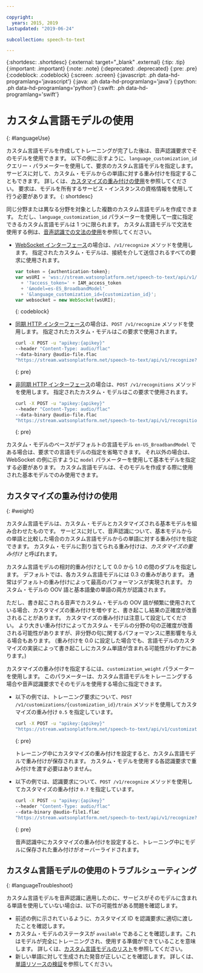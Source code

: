 ```yaml
---

copyright:
  years: 2015, 2019
lastupdated: "2019-06-24"

subcollection: speech-to-text

---
```


{:shortdesc: .shortdesc}
{:external: target="_blank" .external}
{:tip: .tip}
{:important: .important}
{:note: .note}
{:deprecated: .deprecated}
{:pre: .pre}
{:codeblock: .codeblock}
{:screen: .screen}
{:javascript: .ph data-hd-programlang='javascript'}
{:java: .ph data-hd-programlang='java'}
{:python: .ph data-hd-programlang='python'}
{:swift: .ph data-hd-programlang='swift'}

# カスタム言語モデルの使用
{: #languageUse}

カスタム言語モデルを作成してトレーニングが完了した後は、音声認識要求でそのモデルを使用できます。 以下の例に示すように、`language_customization_id` クエリー・パラメーターを使用して、要求のカスタム言語モデルを指定します。 サービスに対して、カスタム・モデルからの単語に対する重み付けを指定することもできます。 詳しくは、[カスタマイズの重み付けの使用](#weight)を参照してください。 要求は、モデルを所有するサービス・インスタンスの資格情報を使用して行う必要があります。
{: shortdesc}

同じ分野または異なる分野を対象とした複数のカスタム言語モデルを作成できます。 ただし、`language_customization_id` パラメーターを使用して一度に指定できるカスタム言語モデルは 1 つに限られます。 カスタム言語モデルで文法を使用する例は、[音声認識での文法の使用](/docs/services/speech-to-text?topic=speech-to-text-grammarUse)を参照してください。

-   [WebSocket インターフェース](/docs/services/speech-to-text?topic=speech-to-text-websockets)の場合は、`/v1/recognize` メソッドを使用します。 指定されたカスタム・モデルは、接続を介して送信されるすべての要求に使用されます。

    ```javascript
    var token = {authentication-token};
    var wsURI = 'wss://stream.watsonplatform.net/speech-to-text/api/v1/recognize'
      + '?access_token=' + IAM_access_token
      + '&model=es-ES_BroadbandModel'
      + '&language_customization_id={customization_id}';
    var websocket = new WebSocket(wsURI);
    ```
    {: codeblock}
-   [同期 HTTP インターフェース](/docs/services/speech-to-text?topic=speech-to-text-http)の場合は、`POST /v1/recognize` メソッドを使用します。 指定されたカスタム・モデルはこの要求で使用されます。

    ```bash
    curl -X POST -u "apikey:{apikey}"
    --header "Content-Type: audio/flac"
    --data-binary @audio-file.flac
    "https://stream.watsonplatform.net/speech-to-text/api/v1/recognize?language_customization_id={customization_id}"
    ```
    {: pre}
-   [非同期 HTTP インターフェース](/docs/services/speech-to-text?topic=speech-to-text-async)の場合は、`POST /v1/recognitions` メソッドを使用します。 指定されたカスタム・モデルはこの要求で使用されます。

    ```bash
    curl -X POST -u "apikey:{apikey}"
    --header "Content-Type: audio/flac"
    --data-binary @audio-file.flac
    "https://stream.watsonplatform.net/speech-to-text/api/v1/recognitions?language_customization_id={customization_id}"
    ```
    {: pre}

カスタム・モデルのベースがデフォルトの言語モデル `en-US_BroadbandModel` である場合は、要求での言語モデルの指定を省略できます。 それ以外の場合は、WebSocket の例に示すように `model` パラメーターを使用して基本モデルを指定する必要があります。 カスタム言語モデルは、そのモデルを作成する際に使用された基本モデルでのみ使用できます。

## カスタマイズの重み付けの使用
{: #weight}

カスタム言語モデルは、カスタム・モデルとカスタマイズされる基本モデルを組み合わせたものです。 サービスに対して、音声認識について、基本モデルからの単語と比較した場合のカスタム言語モデルからの単語に対する重み付けを指定できます。 カスタム・モデルに割り当てられる重み付けは、*カスタマイズの重み付け* と呼ばれます。

カスタム言語モデルの相対的重み付けとして 0.0 から 1.0 の間のダブルを指定します。 デフォルトでは、各カスタム言語モデルには 0.3 の重みがあります。 通常はデフォルトの重み付けによって最高のパフォーマンスが実現されます。 カスタム・モデルの OOV 語と基本語彙の単語の両方が認識されます。

ただし、書き起こされる音声でカスタム・モデルの OOV 語が頻繁に使用されている場合、カスタマイズの重み付けを増やすと、書き起こし結果の正確度が改善されることがあります。 カスタマイズの重み付けは注意して設定してください。 より大きい重み付けによってカスタム・モデルの分野の句の正確度が改善される可能性がありますが、非分野の句に関するパフォーマンスに悪影響を与える場合もあります。 (重み付けを 0.0 に設定した場合でも、言語モデルのカスタマイズの実装によって書き起こしにカスタム単語が含まれる可能性がわずかにあります。)

カスタマイズの重み付けを指定するには、`customization_weight` パラメーターを使用します。 このパラメーターは、カスタム言語モデルをトレーニングする場合や音声認識要求でそのモデルを使用する場合に指定できます。

-   以下の例では、トレーニング要求について、`POST /v1/customizations/{customization_id}/train` メソッドを使用してカスタマイズの重み付け `0.5` を指定しています。

    ```bash
    curl -X POST -u "apikey:{apikey}"
    "https://stream.watsonplatform.net/speech-to-text/api/v1/customizations/{customization_id}/train?customization_weight=0.5"
    ```
    {: pre}

    トレーニング中にカスタマイズの重み付けを設定すると、カスタム言語モデルで重み付けが保存されます。 カスタム・モデルを使用する各認識要求で重み付けを渡す必要はありません。

-   以下の例では、認識要求について、`POST /v1/recognize` メソッドを使用してカスタマイズの重み付け `0.7` を指定しています。

    ```bash
    curl -X POST -u "apikey:{apikey}"
    --header "Content-Type: audio/flac"
    --data-binary @audio-file1.flac
    "https://stream.watsonplatform.net/speech-to-text/api/v1/recognize?language_customization_id={customization_id}&customization_weight=0.7"
    ```
    {: pre}

    音声認識中にカスタマイズの重み付けを設定すると、トレーニング中にモデルに保存された重み付けがオーバーライドされます。

## カスタム言語モデルの使用のトラブルシューティング
{: #languageTroubleshoot}

カスタム言語モデルを音声認識に適用したのに、サービスがそのモデルに含まれる単語を使用していない場合は、以下の可能性がある問題を確認します。

-   前述の例に示されているように、カスタマイズ ID を認識要求に適切に渡したことを確認します。
-   カスタム・モデルのステータスが `available` であることを確認します。これはモデルが完全にトレーニングされ、使用する準備ができていることを意味します。 詳しくは、[カスタム言語モデルのリスト](/docs/services/speech-to-text?topic=speech-to-text-manageLanguageModels#listModels-language)を参照してください。
-   新しい単語に対して生成された発音が正しいことを確認します。 詳しくは、[単語リソースの検証](/docs/services/speech-to-text?topic=speech-to-text-corporaWords#validateModel)を参照してください。
